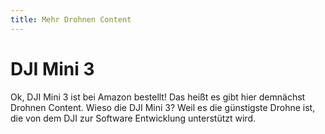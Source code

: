 ```yaml
---
title: Mehr Drohnen Content
---
```


# DJI Mini 3

Ok, DJI Mini 3 ist bei Amazon bestellt! 
Das heißt es gibt hier demnächst Drohnen Content. 
Wieso die DJI Mini 3? Weil es die günstigste Drohne ist,
die von dem DJI zur Software Entwicklung unterstützt wird.
